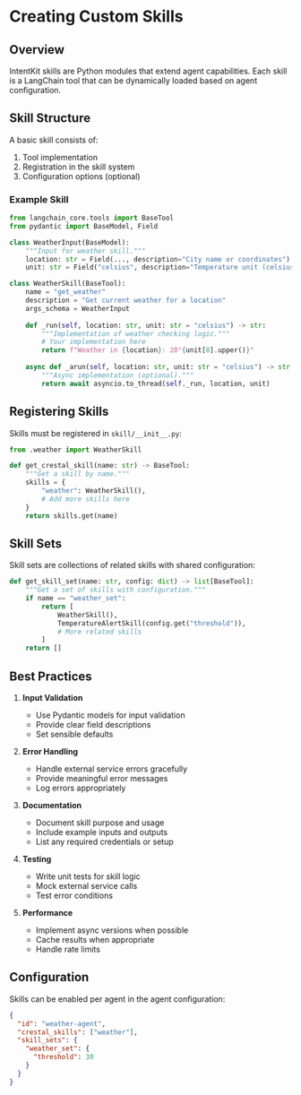 # Creating Custom Skills

## Overview

IntentKit skills are Python modules that extend agent capabilities. Each skill is a LangChain tool that can be dynamically loaded based on agent configuration.

## Skill Structure

A basic skill consists of:
1. Tool implementation
2. Registration in the skill system
3. Configuration options (optional)

### Example Skill

```python
from langchain_core.tools import BaseTool
from pydantic import BaseModel, Field

class WeatherInput(BaseModel):
    """Input for weather skill."""
    location: str = Field(..., description="City name or coordinates")
    unit: str = Field("celsius", description="Temperature unit (celsius/fahrenheit)")

class WeatherSkill(BaseTool):
    name = "get_weather"
    description = "Get current weather for a location"
    args_schema = WeatherInput
    
    def _run(self, location: str, unit: str = "celsius") -> str:
        """Implementation of weather checking logic."""
        # Your implementation here
        return f"Weather in {location}: 20°{unit[0].upper()}"
    
    async def _arun(self, location: str, unit: str = "celsius") -> str:
        """Async implementation (optional)."""
        return await asyncio.to_thread(self._run, location, unit)
```

## Registering Skills

Skills must be registered in `skill/__init__.py`:

```python
from .weather import WeatherSkill

def get_crestal_skill(name: str) -> BaseTool:
    """Get a skill by name."""
    skills = {
        "weather": WeatherSkill(),
        # Add more skills here
    }
    return skills.get(name)
```

## Skill Sets

Skill sets are collections of related skills with shared configuration:

```python
def get_skill_set(name: str, config: dict) -> list[BaseTool]:
    """Get a set of skills with configuration."""
    if name == "weather_set":
        return [
            WeatherSkill(),
            TemperatureAlertSkill(config.get("threshold")),
            # More related skills
        ]
    return []
```

## Best Practices

1. **Input Validation**
   - Use Pydantic models for input validation
   - Provide clear field descriptions
   - Set sensible defaults

2. **Error Handling**
   - Handle external service errors gracefully
   - Provide meaningful error messages
   - Log errors appropriately

3. **Documentation**
   - Document skill purpose and usage
   - Include example inputs and outputs
   - List any required credentials or setup

4. **Testing**
   - Write unit tests for skill logic
   - Mock external service calls
   - Test error conditions

5. **Performance**
   - Implement async versions when possible
   - Cache results when appropriate
   - Handle rate limits

## Configuration

Skills can be enabled per agent in the agent configuration:

```json
{
  "id": "weather-agent",
  "crestal_skills": ["weather"],
  "skill_sets": {
    "weather_set": {
      "threshold": 30
    }
  }
}
```
